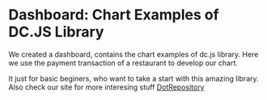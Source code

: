 # Dashboard: Chart Examples of DC.JS Library

We created a dashboard, contains the chart examples of dc.js library. Here we use the payment transaction of a restaurant to develop our chart.

It just for basic beginers, who want to take a start with this amazing library. Also check our site for more interesing stuff [DotRepository](https://dotrepository.com/)

